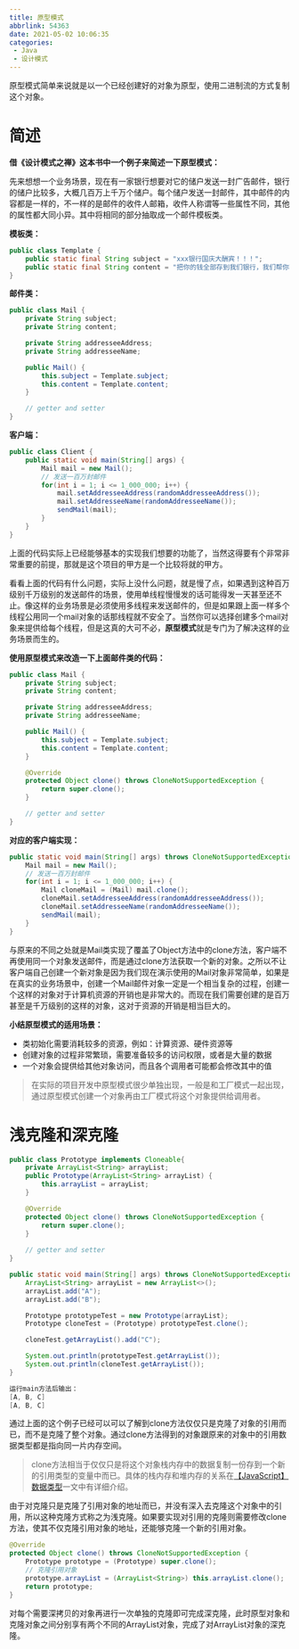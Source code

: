 ```yaml
---
title: 原型模式
abbrlink: 54363
date: 2021-05-02 10:06:35
categories:
 - Java
 - 设计模式
---
```


原型模式简单来说就是以一个已经创建好的对象为原型，使用二进制流的方式复制这个对象。

<!-- more -->

# 简述

**借《设计模式之禅》这本书中一个例子来简述一下原型模式：**

先来想想一个业务场景，现在有一家银行想要对它的储户发送一封广告邮件，银行的储户比较多，大概几百万上千万个储户。每个储户发送一封邮件，其中邮件的内容都是一样的，不一样的是邮件的收件人邮箱，收件人称谓等一些属性不同，其他的属性都大同小异。其中将相同的部分抽取成一个邮件模板类。

**模板类：**
```java
public class Template {
    public static final String subject = "xxx银行国庆大酬宾！！！";
    public static final String content = "把你的钱全部存到我们银行，我们帮你花掉它";
}
```
**邮件类：**
```java
public class Mail {
    private String subject;
    private String content;

    private String addresseeAddress;
    private String addresseeName;

    public Mail() {
        this.subject = Template.subject;
        this.content = Template.content;
    }

    // getter and setter
}
```
**客户端：**
```java
public class Client {
    public static void main(String[] args) {
        Mail mail = new Mail();
        // 发送一百万封邮件
        for(int i = 1; i <= 1_000_000; i++) {
            mail.setAddresseeAddress(randomAddresseeAddress());
            mail.setAddresseeName(randomAddresseeName());
            sendMail(mail);
        }
    }
}
```
上面的代码实际上已经能够基本的实现我们想要的功能了，当然这得要有个非常非常重要的前提，那就是这个项目的甲方是一个比较将就的甲方。

看看上面的代码有什么问题，实际上没什么问题，就是慢了点，如果遇到这种百万级别千万级别的发送邮件的场景，使用单线程慢慢发的话可能得发一天甚至还不止。像这样的业务场景是必须使用多线程来发送邮件的，但是如果跟上面一样多个线程公用同一个mail对象的话那线程就不安全了。当然你可以选择创建多个mail对象来提供给每个线程，但是这真的大可不必，**原型模式**就是专门为了解决这样的业务场景而生的。

**使用原型模式来改造一下上面邮件类的代码：**
```java
public class Mail {
    private String subject;
    private String content;

    private String addresseeAddress;
    private String addresseeName;

    public Mail() {
        this.subject = Template.subject;
        this.content = Template.content;
    }

    @Override
    protected Object clone() throws CloneNotSupportedException {
        return super.clone();
    }

    // getter and setter
}
```
**对应的客户端实现：**
```java
public static void main(String[] args) throws CloneNotSupportedException {
    Mail mail = new Mail();
    // 发送一百万封邮件
    for(int i = 1; i <= 1_000_000; i++) {
        Mail cloneMail = (Mail) mail.clone();
        cloneMail.setAddresseeAddress(randomAddresseeAddress());
        cloneMail.setAddresseeName(randomAddresseeName());
        sendMail(mail);
    }
}
```
与原来的不同之处就是Mail类实现了覆盖了Object方法中的clone方法，客户端不再使用同一个对象发送邮件，而是通过clone方法获取一个新的对象。之所以不让客户端自己创建一个新对象是因为我们现在演示使用的Mail对象非常简单，如果是在真实的业务场景中，创建一个Mail邮件对象一定是一个相当复杂的过程，创建一个这样的对象对于计算机资源的开销也是非常大的。而现在我们需要创建的是百万甚至是千万级别的这样的对象，这对于资源的开销是相当巨大的。

**小结原型模式的适用场景：**
- 类初始化需要消耗较多的资源，例如：计算资源、硬件资源等
- 创建对象的过程非常繁琐，需要准备较多的访问权限，或者是大量的数据
- 一个对象会提供给其他对象访问，而且各个调用者可能都会修改其中的值

> 在实际的项目开发中原型模式很少单独出现，一般是和工厂模式一起出现，通过原型模式创建一个对象再由工厂模式将这个对象提供给调用者。

# 浅克隆和深克隆

```java
public class Prototype implements Cloneable{
    private ArrayList<String> arrayList;
    public Prototype(ArrayList<String> arrayList) {
        this.arrayList = arrayList;
    }

    @Override
    protected Object clone() throws CloneNotSupportedException {
        return super.clone();
    }
    
    // getter and setter
}
```

```java
public static void main(String[] args) throws CloneNotSupportedException {
    ArrayList<String> arrayList = new ArrayList<>();
    arrayList.add("A");
    arrayList.add("B");

    Prototype prototypeTest = new Prototype(arrayList);
    Prototype cloneTest = (Prototype) prototypeTest.clone();

    cloneTest.getArrayList().add("C");

    System.out.println(prototypeTest.getArrayList());
    System.out.println(cloneTest.getArrayList());
}

运行main方法后输出：
[A, B, C]
[A, B, C]
```

通过上面的这个例子已经可以可以了解到clone方法仅仅只是克隆了对象的引用而已，而不是克隆了整个对象。通过clone方法得到的对象跟原来的对象中的引用数据类型都是指向同一片内存空间。

> clone方法相当于仅仅只是将这个对象栈内存中的数据复制一份存到一个新的引用类型的变量中而已。具体的栈内存和堆内存的关系在[【JavaScript】数据类型](https://www.wrp.cool/posts/24923/)一文中有详细介绍。

由于对克隆只是克隆了引用对象的地址而已，并没有深入去克隆这个对象中的引用，所以这种克隆方式称之为浅克隆。如果要实现对引用的克隆则需要修改clone方法，使其不仅克隆引用对象的地址，还能够克隆一个新的引用对象。

```java
@Override
protected Object clone() throws CloneNotSupportedException {
    Prototype prototype = (Prototype) super.clone();
    // 克隆引用对象
    prototype.arrayList = (ArrayList<String>) this.arrayList.clone();
    return prototype;
}
```

对每个需要深拷贝的对象再进行一次单独的克隆即可完成深克隆，此时原型对象和克隆对象之间分别享有两个不同的ArrayList对象，完成了对ArrayList对象的深克隆。
